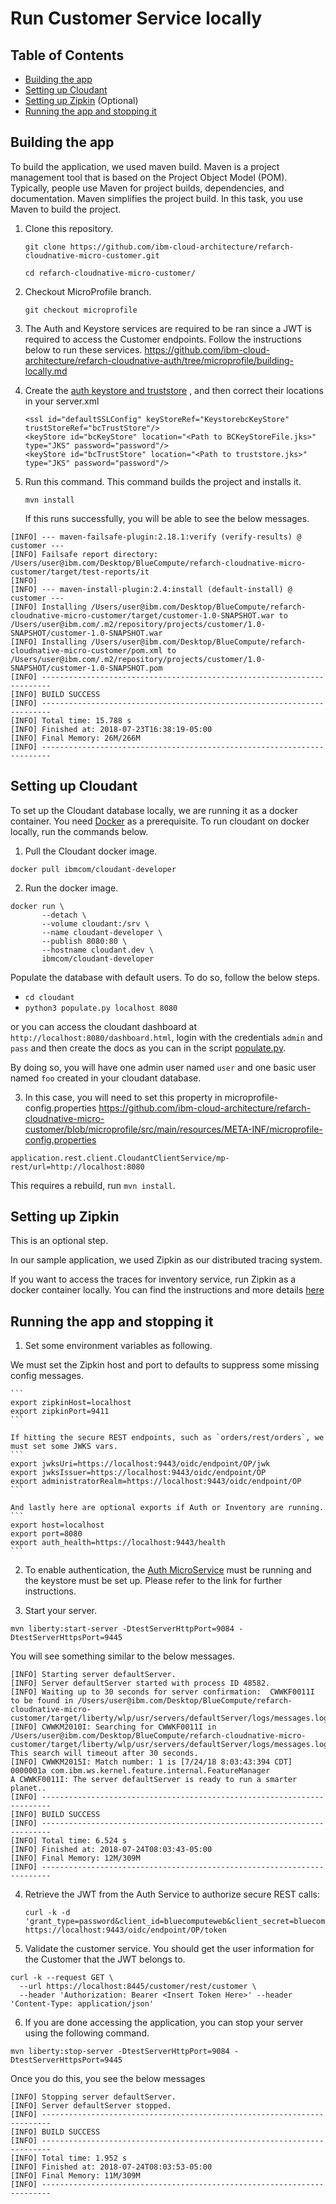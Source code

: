 # Run Customer Service locally

## Table of Contents

* [Building the app](#building-the-app)
* [Setting up Cloudant](#setting-up-cloudant)
* [Setting up Zipkin](#setting-up-zipkin) (Optional)
* [Running the app and stopping it](#running-the-app-and-stopping-it)

## Building the app

To build the application, we used maven build. Maven is a project management tool that is based on the Project Object Model (POM). Typically, people use Maven for project builds, dependencies, and documentation. Maven simplifies the project build. In this task, you use Maven to build the project.

1. Clone this repository.

   `git clone https://github.com/ibm-cloud-architecture/refarch-cloudnative-micro-customer.git`
   
   `cd refarch-cloudnative-micro-customer/`

2. Checkout MicroProfile branch.

   `git checkout microprofile`
   
3. The Auth and Keystore services are required to be ran since a JWT is required to access the Customer endpoints.
Follow the instructions below to run these services.
https://github.com/ibm-cloud-architecture/refarch-cloudnative-auth/tree/microprofile/building-locally.md
   
4. Create the [auth keystore and truststore](https://github.com/ibm-cloud-architecture/refarch-cloudnative-kubernetes/tree/microprofile/Keystore)
, and then correct their locations in your server.xml
    ```
    <ssl id="defaultSSLConfig" keyStoreRef="KeystorebcKeyStore" trustStoreRef="bcTrustStore"/>
    <keyStore id="bcKeyStore" location="<Path to BCKeyStoreFile.jks>" type="JKS" password="password"/>
    <keyStore id="bcTrustStore" location="<Path to truststore.jks>" type="JKS" password="password"/>
    ```

5. Run this command. This command builds the project and installs it.

   `mvn install`
   
   If this runs successfully, you will be able to see the below messages.

```
[INFO] --- maven-failsafe-plugin:2.18.1:verify (verify-results) @ customer ---
[INFO] Failsafe report directory: /Users/user@ibm.com/Desktop/BlueCompute/refarch-cloudnative-micro-customer/target/test-reports/it
[INFO]
[INFO] --- maven-install-plugin:2.4:install (default-install) @ customer ---
[INFO] Installing /Users/user@ibm.com/Desktop/BlueCompute/refarch-cloudnative-micro-customer/target/customer-1.0-SNAPSHOT.war to /Users/user@ibm.com/.m2/repository/projects/customer/1.0-SNAPSHOT/customer-1.0-SNAPSHOT.war
[INFO] Installing /Users/user@ibm.com/Desktop/BlueCompute/refarch-cloudnative-micro-customer/pom.xml to /Users/user@ibm.com/.m2/repository/projects/customer/1.0-SNAPSHOT/customer-1.0-SNAPSHOT.pom
[INFO] ------------------------------------------------------------------------
[INFO] BUILD SUCCESS
[INFO] ------------------------------------------------------------------------
[INFO] Total time: 15.788 s
[INFO] Finished at: 2018-07-23T16:38:19-05:00
[INFO] Final Memory: 26M/266M
[INFO] ------------------------------------------------------------------------
```

## Setting up Cloudant

To set up the Cloudant database locally, we are running it as a docker container. You need [Docker](https://www.docker.com/) as a prerequisite.
To run cloudant on docker locally, run the commands below.

1. Pull the Cloudant docker image.

```
docker pull ibmcom/cloudant-developer
```

2. Run the docker image.

```
docker run \
       --detach \
       --volume cloudant:/srv \
       --name cloudant-developer \
       --publish 8080:80 \
       --hostname cloudant.dev \
       ibmcom/cloudant-developer
```

Populate the database with default users. To do so, follow the below steps.
- `cd cloudant`
- `python3 populate.py localhost 8080`

or you can access the cloudant dashboard at `http://localhost:8080/dashboard.html`, login with the credentials `admin` and `pass` and then create the docs as you can in the script [populate.py](./cloudant/populate.py). 

By doing so, you will have one admin user named `user` and one basic user named `foo` created in your cloudant database.

3. In this case, you will need to set this property in microprofile-config.properties
https://github.com/ibm-cloud-architecture/refarch-cloudnative-micro-customer/blob/microprofile/src/main/resources/META-INF/microprofile-config.properties

```
application.rest.client.CloudantClientService/mp-rest/url=http://localhost:8080
```

This requires a rebuild, run `mvn install`.

## Setting up Zipkin

This is an optional step.

In our sample application, we used Zipkin as our distributed tracing system.

If you want to access the traces for inventory service, run Zipkin as a docker container locally. You can find the instructions and more details [here](https://github.com/ibm-cloud-architecture/refarch-cloudnative-kubernetes/blob/microprofile/Zipkin/README.md)

## Running the app and stopping it

1. Set some environment variables as following.

We must set the Zipkin host and port to defaults to suppress some missing config messages.
    
    ```
    export zipkinHost=localhost
    export zipkinPort=9411
    ``` 
    
    If hitting the secure REST endpoints, such as `orders/rest/orders`, we must set some JWKS vars.
    ```
    export jwksUri=https://localhost:9443/oidc/endpoint/OP/jwk
    export jwksIssuer=https://localhost:9443/oidc/endpoint/OP
    export administratorRealm=https://localhost:9443/oidc/endpoint/OP
    ```
    
    And lastly here are optional exports if Auth or Inventory are running.
    ```
    export host=localhost
    export port=8080
    export auth_health=https://localhost:9443/health
    ```
2. To enable authentication, the [Auth MicroService](https://github.com/ibm-cloud-architecture/refarch-cloudnative-auth/tree/microprofile) 
must be running and the keystore must be set up. Please refer to the link for further instructions.

3. Start your server.
```
mvn liberty:start-server -DtestServerHttpPort=9084 -DtestServerHttpsPort=9445
```
You will see something similar to the below messages.

```
[INFO] Starting server defaultServer.
[INFO] Server defaultServer started with process ID 48582.
[INFO] Waiting up to 30 seconds for server confirmation:  CWWKF0011I to be found in /Users/user@ibm.com/Desktop/BlueCompute/refarch-cloudnative-micro-customer/target/liberty/wlp/usr/servers/defaultServer/logs/messages.log
[INFO] CWWKM2010I: Searching for CWWKF0011I in /Users/user@ibm.com/Desktop/BlueCompute/refarch-cloudnative-micro-customer/target/liberty/wlp/usr/servers/defaultServer/logs/messages.log. This search will timeout after 30 seconds.
[INFO] CWWKM2015I: Match number: 1 is [7/24/18 8:03:43:394 CDT] 0000001a com.ibm.ws.kernel.feature.internal.FeatureManager            A CWWKF0011I: The server defaultServer is ready to run a smarter planet..
[INFO] ------------------------------------------------------------------------
[INFO] BUILD SUCCESS
[INFO] ------------------------------------------------------------------------
[INFO] Total time: 6.524 s
[INFO] Finished at: 2018-07-24T08:03:43-05:00
[INFO] Final Memory: 12M/309M
[INFO] ------------------------------------------------------------------------
```
4. Retrieve the JWT from the Auth Service to authorize secure REST calls:
    ```
    curl -k -d 'grant_type=password&client_id=bluecomputeweb&client_secret=bluecomputewebs3cret&username=user&password=password&scope=openid' https://localhost:9443/oidc/endpoint/OP/token
    ```

5. Validate the customer service. You should get the user information for the Customer that the JWT belongs to.
```
curl -k --request GET \
  --url https://localhost:8445/customer/rest/customer \
  --header 'Authorization: Bearer <Insert Token Here>' --header 'Content-Type: application/json'
```

6. If you are done accessing the application, you can stop your server using the following command.

`mvn liberty:stop-server -DtestServerHttpPort=9084 -DtestServerHttpsPort=9445`

Once you do this, you see the below messages
```
[INFO] Stopping server defaultServer.
[INFO] Server defaultServer stopped.
[INFO] ------------------------------------------------------------------------
[INFO] BUILD SUCCESS
[INFO] ------------------------------------------------------------------------
[INFO] Total time: 1.952 s
[INFO] Finished at: 2018-07-24T08:03:53-05:00
[INFO] Final Memory: 11M/309M
[INFO] ------------------------------------------------------------------------
```
